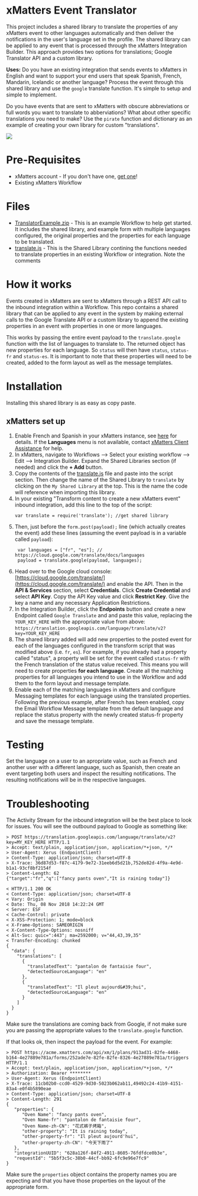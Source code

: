 # xMatters Event Translator

This project includes a shared library to translate the properties of any xMatters event to other languages automatically and then deliver the notifications in the user's language set in the profile. The shared library can be applied to any event that is processed through the xMatters Integration Builder. This approach provides two options for translations; Google Translator API and a custom library.

**Uses:**
Do you have an existing integration that sends events to xMatters in English and want to support your end users that speak Spanish, French, Mandarin, Icelandic or another language? Process the event through this shared library and use the `google` translate function. It's simple to setup and simple to implement.

Do you have events that are sent to xMatters with obscure abbreviations or full words you want to translate to abberviations? What about other specific translations you need to make? Use the `pirate` function and dictionary as an example of creating your own library for custom "translations".

<kbd>
<a href="https://support.xmatters.com/hc/en-us/community/topics">
   <img src="https://github.com/xmatters/xMatters-Labs/raw/master/media/disclaimer.png">
</a>
</kbd>



# Pre-Requisites

- xMatters account - If you don't have one, [get one](https://www.xmatters.com)!
- Existing xMatters Workflow

# Files

- [TranslatorExample.zip](TranslatorExample.zip) - This is an example Workflow to help get started. It includes the shared library, and example form with multiple languages configured, the original properties and the properties for each language to be translated.
- [translate.js](translate.js) - This is the Shared Library contining the functions needed to translate properties in an existing Workflow or integration. Note the comments

# How it works

Events created in xMatters are sent to xMatters through a REST API call to the inbound integration within a Workflow. This repo contains a shared library that can be applied to any event in the system by making external calls to the Google Translate API or a custom library to append the existing properties in an event with properties in one or more languages.

This works by passing the entire event payload to the `translate.google` function with the list of languages to translate to. The returned object has new properties for each language. So `status` will then have `status`, `status-fr` and `status-es`. It is important to note that these properties will need to be created, added to the form layout as well as the message templates. 

# Installation

Installing this shared library is as easy as copy paste. 

## xMatters set up

1. Enable French and Spanish in your xMatters instance, see [here](https://help.xmatters.com/ondemand/installadmin/systemadministration/languages.htm) for details. If the **Languages** menu is not available, contact [xMatters Client Assistance](https://support.xmatters.com/hc/en-us/requests/new) for help.
2. In xMatters, navigate to Workflows --> Select your existing workflow --> Edit --> Integration Builder. Expand the Shared Libraries section (if needed) and click the **+ Add** button. 
3. Copy the contents of the [translate.js](translate.js) file and paste into the script section. Then change the name of the Shared Library to `translate` by clicking on the `My Shared Library` at the top. This is the name the code will reference when importing this library. 
3. In your existing "Transform content to create a new xMatters event" inbound integration, add this line to the top of the script:
    ```
    var translate = require('translate'); //get shared library
    ```
4. Then, just before the `form.post(payload);` line (which actually creates the event) add these lines (assuming the event payload is in a variable called `payload`):
    ```
     var languages = ["fr", "es"]; // https://cloud.google.com/translate/docs/languages
     payload = translate.google(payload, languages);
    ```
4. Head over to the Google cloud console: [https://cloud.google.com/translate/](https://cloud.google.com/translate/) and enable the API. Then in the **API & Services** section, select **Credentials**. Click **Create Credential** and select **API Key**. Copy the API Key value and click **Restrict Key**. Give the key a name and any necessary Application Restrictions. 
5. In the Integration Builder, click the **Endpoints** button and create a new Endpoint called `Google Translate` and and paste this value, replacing the `YOUR_KEY_HERE` with the appropriate value from above: `https://translation.googleapis.com/language/translate/v2?key=YOUR_KEY_HERE`
6. The shared library added will add new properties to the posted event for each of the languages configured in the transform script that was modified above (i.e. `fr`, `es`). For example, if you already had a property called "status", a property will be set for the event called `status-fr` with the French translation of the status value received. This means you will need to create properties **for each language**. Create all the matching properties for all languages you intend to use in the Workflow and add them to the form layout and message template.
7. Enable each of the matching languages in xMatters and configure Messaging templates for each language using the translated properties. Following the previous example, after French has been enabled, copy the Email Workflow Message template from the default language and replace the status property with the newly created status-fr property and save the message template.

# Testing

Set the language on a user to an apropriate value, such as French and another user with a different language, such as Spanish, then create an event targeting both users and inspect the resulting notifications. The resulting notifications will be in the respective languages.

# Troubleshooting

The Activity Stream for the inbound integration will be the best place to look for issues. You will see the outbound payload to Google as something like:
```
> POST https://translation.googleapis.com/language/translate/v2?key=MY_KEY_HERE HTTP/1.1
> Accept: text/plain, application/json, application/*+json, */*
> User-Agent: Xerus (EndpointClient)
> Content-Type: application/json; charset=UTF-8
> X-Trace: 36d87d53-f87c-4179-9e72-31eeb6d5d21b,752de82d-4f9a-4e9d-b1a1-93cf8bf2154f
> Content-Length: 62
{"target":"fr","q":["fancy pants oven","It is raining today"]}

< HTTP/1.1 200 OK
< Content-Type: application/json; charset=UTF-8
< Vary: Origin
< Date: Thu, 08 Nov 2018 14:22:24 GMT
< Server: ESF
< Cache-Control: private
< X-XSS-Protection: 1; mode=block
< X-Frame-Options: SAMEORIGIN
< X-Content-Type-Options: nosniff
< Alt-Svc: quic=":443"; ma=2592000; v="44,43,39,35"
< Transfer-Encoding: chunked
{
  "data": {
    "translations": [
      {
        "translatedText": "pantalon de fantaisie four",
        "detectedSourceLanguage": "en"
      },
      {
        "translatedText": "Il pleut aujourd&#39;hui",
        "detectedSourceLanguage": "en"
      }
    ]
  }
}
```

Make sure the translations are coming back from Google, if not make sure you are passing the appropriate values to the `translate.google` function. 

If that looks ok, then inspect the payload for the event. For example:
```
> POST https://acme.xmatters.com/api/xm/1/plans/913ad31-82fe-4468-b164-4e27889e781a/forms/252ade7e-82fe-82fe-8326-4e27889e781a/triggers HTTP/1.1
> Accept: text/plain, application/json, application/*+json, */*
> Authorization: Bearer ********
> User-Agent: Xerus (EndpointClient)
> X-Trace: 11cb02b0-ccd0-4529-9d30-5023b062ab11,49492c24-41b9-4151-83a4-e0f4b5890eae
> Content-Type: application/json; charset=UTF-8
> Content-Length: 291
{
   "properties": {
      "Oven Name": "fancy pants oven",
      "Oven Name-fr": "pantalon de fantaisie four",
      "Oven Name-zh-CN": "花式裤子烤箱",
      "other-property": "It is raining today",
      "other-property-fr": "Il pleut aujourd'hui",
      "other-property-zh-CN": "今天下雨了"
   },
   "integrationUUID": "628a126f-84f2-4911-8605-76fdfdce0b3e",
   "requestId": "5b5f3c5c-38b0-44cf-bb92-6fc9e96e7fc9"
}

```

Make sure the `properties` object contains the property names you are expecting and that you have those properties on the layout of the appropriate form. 
